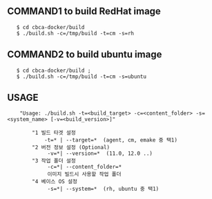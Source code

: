 ## COMMAND1 to build RedHat image

```console
   $ cd cbca-docker/build
   $ ./build.sh -c=/tmp/build -t=cm -s=rh
```

## COMMAND2 to build ubuntu image

```console
   $ cd cbca-docker/build ;
   $ ./build.sh -c=/tmp/build -t=cm -s=ubuntu
```

## USAGE
```
    "Usage: ./build.sh -t=<build_target> -c=<content_folder> -s=<system_name> [-v=<build_version>]"
    
        "1 빌드 타겟 설정 
            -t=* | --target=*  (agent, cm, emake 중 택1)
        "2 버전 정보 설정 (Optional)
             -v=*| --version=*  (11.0, 12.0 ..)
        "3 작업 폴더 설정 
             -c=*| --content_folder=*  
             이미지 빌드시 사용할 작업 폴더 
        "4 베이스 OS 설정
             -s=*| --system=*  (rh, ubuntu 중 택1)
```
